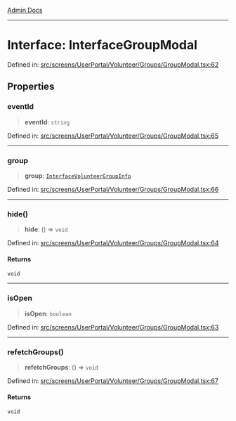 [Admin Docs](/)

***

# Interface: InterfaceGroupModal

Defined in: [src/screens/UserPortal/Volunteer/Groups/GroupModal.tsx:62](https://github.com/PalisadoesFoundation/talawa-admin/blob/main/src/screens/UserPortal/Volunteer/Groups/GroupModal.tsx#L62)

## Properties

### eventId

> **eventId**: `string`

Defined in: [src/screens/UserPortal/Volunteer/Groups/GroupModal.tsx:65](https://github.com/PalisadoesFoundation/talawa-admin/blob/main/src/screens/UserPortal/Volunteer/Groups/GroupModal.tsx#L65)

***

### group

> **group**: [`InterfaceVolunteerGroupInfo`](../../../../../../utils/interfaces/interfaces/InterfaceVolunteerGroupInfo.md)

Defined in: [src/screens/UserPortal/Volunteer/Groups/GroupModal.tsx:66](https://github.com/PalisadoesFoundation/talawa-admin/blob/main/src/screens/UserPortal/Volunteer/Groups/GroupModal.tsx#L66)

***

### hide()

> **hide**: () => `void`

Defined in: [src/screens/UserPortal/Volunteer/Groups/GroupModal.tsx:64](https://github.com/PalisadoesFoundation/talawa-admin/blob/main/src/screens/UserPortal/Volunteer/Groups/GroupModal.tsx#L64)

#### Returns

`void`

***

### isOpen

> **isOpen**: `boolean`

Defined in: [src/screens/UserPortal/Volunteer/Groups/GroupModal.tsx:63](https://github.com/PalisadoesFoundation/talawa-admin/blob/main/src/screens/UserPortal/Volunteer/Groups/GroupModal.tsx#L63)

***

### refetchGroups()

> **refetchGroups**: () => `void`

Defined in: [src/screens/UserPortal/Volunteer/Groups/GroupModal.tsx:67](https://github.com/PalisadoesFoundation/talawa-admin/blob/main/src/screens/UserPortal/Volunteer/Groups/GroupModal.tsx#L67)

#### Returns

`void`
